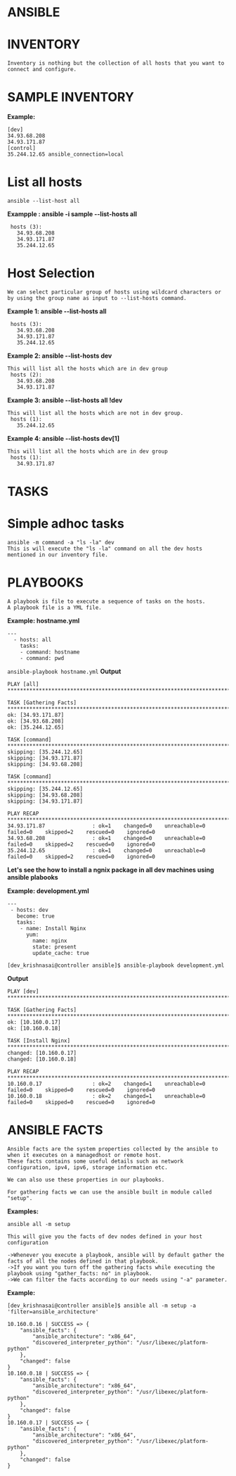 # ANSIBLE

# INVENTORY
```
Inventory is nothing but the collection of all hosts that you want to connect and configure.
```

# SAMPLE INVENTORY
**Example:**
```
[dev]
34.93.68.208
34.93.171.87
[control]
35.244.12.65 ansible_connection=local
```

# List all hosts
```ansible --list-host all```

**Exampple : ansible -i sample --list-hosts all**
 ```
  hosts (3):
    34.93.68.208
    34.93.171.87
    35.244.12.65
```

# Host Selection
```
We can select particular group of hosts using wildcard characters or by using the group name as input to --list-hosts command.
```
**Example 1: ansible --list-hosts all**
 ```
  hosts (3):
    34.93.68.208
    34.93.171.87
    35.244.12.65
```
**Example 2: ansible --list-hosts dev**
 ```
 This will list all the hosts which are in dev group
  hosts (2):
    34.93.68.208
    34.93.171.87
```
**Example 3: ansible --list-hosts all !dev**
 ```
 This will list all the hosts which are not in dev group.
  hosts (1):
    35.244.12.65
```
**Example 4: ansible --list-hosts dev[1]**
 ```
 This will list all the hosts which are in dev group
  hosts (1):
    34.93.171.87
```

# TASKS
# Simple adhoc tasks

```
ansible -m command -a "ls -la" dev
This is will execute the "ls -la" command on all the dev hosts mentioned in our inventory file.
```

# PLAYBOOKS
```
A playbook is file to execute a sequence of tasks on the hosts.
A playbook file is a YML file.
```

**Example: hostname.yml**
```
---
  - hosts: all
    tasks:
    - command: hostname
    - command: pwd
```
```ansible-playbook hostname.yml```
**Output**
```
PLAY [all] *************************************************************************************************************************

TASK [Gathering Facts] *************************************************************************************************************
ok: [34.93.171.87]
ok: [34.93.68.208]
ok: [35.244.12.65]

TASK [command] *********************************************************************************************************************
skipping: [35.244.12.65]
skipping: [34.93.171.87]
skipping: [34.93.68.208]

TASK [command] *********************************************************************************************************************
skipping: [35.244.12.65]
skipping: [34.93.68.208]
skipping: [34.93.171.87]

PLAY RECAP *************************************************************************************************************************
34.93.171.87               : ok=1    changed=0    unreachable=0    failed=0    skipped=2    rescued=0    ignored=0
34.93.68.208               : ok=1    changed=0    unreachable=0    failed=0    skipped=2    rescued=0    ignored=0
35.244.12.65               : ok=1    changed=0    unreachable=0    failed=0    skipped=2    rescued=0    ignored=0
```

**Let's see the how to install a ngnix package in all dev machines using ansible plabooks**

**Example: development.yml**
```
---
 - hosts: dev
   become: true
   tasks:
    - name: Install Nginx
      yum: 
        name: nginx
        state: present
        update_cache: true   
```
```
[dev_krishnasai@controller ansible]$ ansible-playbook development.yml
```
**Output**
```
PLAY [dev] ***************************************************************************************************************

TASK [Gathering Facts] ***************************************************************************************************
ok: [10.160.0.17]
ok: [10.160.0.18]

TASK [Install Nginx] *****************************************************************************************************
changed: [10.160.0.17]
changed: [10.160.0.18]

PLAY RECAP ***************************************************************************************************************
10.160.0.17                : ok=2    changed=1    unreachable=0    failed=0    skipped=0    rescued=0    ignored=0
10.160.0.18                : ok=2    changed=1    unreachable=0    failed=0    skipped=0    rescued=0    ignored=0
```

# ANSIBLE FACTS
```
Ansible facts are the system properties collected by the ansible to when it executes on a managedhost or remote host.
These facts contains some useful details such as network configuration, ipv4, ipv6, storage information etc.

We can also use these properties in our playbooks.

For gathering facts we can use the ansible built in module called "setup".
```
**Examples:**
```
ansible all -m setup
```
```
This will give you the facts of dev nodes defined in your host configuration
```
```
->Whenever you execute a playbook, ansible will by default gather the facts of all the nodes defined in that playbook.
->If you want you turn off the gathering facts while executing the playbook using "gather_facts: no" in playbook.
->We can filter the facts according to our needs using "-a" parameter.
```

**Example:**
```
[dev_krishnasai@controller ansible]$ ansible all -m setup -a 'filter=ansible_architecture'

10.160.0.16 | SUCCESS => {
    "ansible_facts": {
        "ansible_architecture": "x86_64",
        "discovered_interpreter_python": "/usr/libexec/platform-python"
    },
    "changed": false
}
10.160.0.18 | SUCCESS => {
    "ansible_facts": {
        "ansible_architecture": "x86_64",
        "discovered_interpreter_python": "/usr/libexec/platform-python"
    },
    "changed": false
}
10.160.0.17 | SUCCESS => {
    "ansible_facts": {
        "ansible_architecture": "x86_64",
        "discovered_interpreter_python": "/usr/libexec/platform-python"
    },
    "changed": false
}
```

